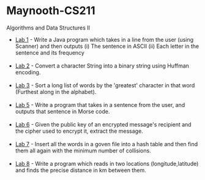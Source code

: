 # Maynooth-CS211
Algorithms and Data Structures II 

<ul>
    <li><a href="https://github.com/FMCDB/Maynooth-CS211/blob/master/Lab1.java">Lab 1</a> - Write a Java program which takes in a line from the user (using Scanner) and then outputs (i) The sentence in ASCII (ii) Each letter in the sentence and its frequency</li><br>
    <li><a href="https://github.com/FMCDB/Maynooth-CS211/blob/master/Lab2.java">Lab 2</a> - Convert a character String into a binary string using Huffman encoding.</li><br>
  <li><a href="https://github.com/FMCDB/Maynooth-CS211/blob/master/Lab3.java">Lab 3</a> - Sort a long list of words by the 'greatest' character in that word (Furthest along in the alphabet).</li><br>
  <li><a href="https://github.com/FMCDB/Maynooth-CS211/blob/master/Lab5.java">Lab 5</a> - Write a program that takes in a sentence from the user, and outputs that sentence in Morse code. </li><br>
  <li><a href="https://github.com/FMCDB/Maynooth-CS211/blob/master/Lab6.java">Lab 6</a> - Given the public key of an encrypted message's recipient and the cipher used to encrypt it, extract the message.</li><br>
  <li><a href="https://github.com/FMCDB/Maynooth-CS211/blob/master/Lab7.java">Lab 7</a> - Insert all the words in a goven file into a hash table and then find them all again with the minimum number of collisions.</li><br>
  <li><a href="https://github.com/FMCDB/Maynooth-CS211/blob/master/Lab8.java">Lab 8</a> - Write a program which reads in two locations (longitude,latitude) and finds the precise distance in km between them.</li>
  </ul>
